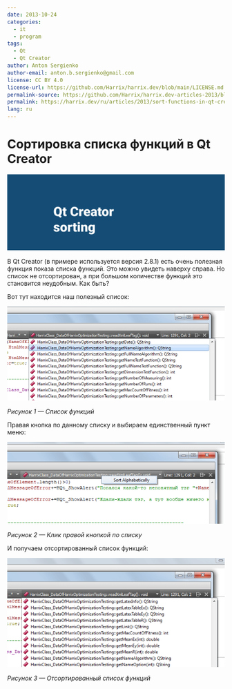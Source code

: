 ```yaml
---
date: 2013-10-24
categories:
  - it
  - program
tags:
  - Qt
  - Qt Creator
author: Anton Sergienko
author-email: anton.b.sergienko@gmail.com
license: CC BY 4.0
license-url: https://github.com/Harrix/harrix.dev/blob/main/LICENSE.md
permalink-source: https://github.com/Harrix/harrix.dev-articles-2013/blob/main/sort-functions-in-qt-creator/sort-functions-in-qt-creator.md
permalink: https://harrix.dev/ru/articles/2013/sort-functions-in-qt-creator/
lang: ru
---
```


# Сортировка списка функций в Qt Creator

![Featured image](featured-image.svg)

В Qt Creator (в примере используется версия 2.8.1) есть очень полезная функция показа списка функций. Это можно увидеть наверху справа. Но список не отсортирован, а при большом количестве функций это становится неудобным. Как быть?

Вот тут находится наш полезный список:

![Список функций](img/sort_01.png)

_Рисунок 1 — Список функций_

Правая кнопка по данному списку и выбираем единственный пункт меню:

![Клик правой кнопкой по списку](img/sort_02.png)

_Рисунок 2 — Клик правой кнопкой по списку_

И получаем отсортированный список функций:

![Отсортированный список функций](img/sort_03.png)

_Рисунок 3 — Отсортированный список функций_
